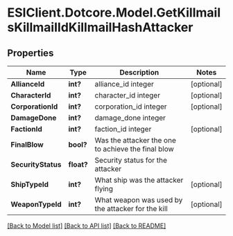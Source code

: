# ESIClient.Dotcore.Model.GetKillmailsKillmailIdKillmailHashAttacker
## Properties

Name | Type | Description | Notes
------------ | ------------- | ------------- | -------------
**AllianceId** | **int?** | alliance_id integer | [optional] 
**CharacterId** | **int?** | character_id integer | [optional] 
**CorporationId** | **int?** | corporation_id integer | [optional] 
**DamageDone** | **int?** | damage_done integer | 
**FactionId** | **int?** | faction_id integer | [optional] 
**FinalBlow** | **bool?** | Was the attacker the one to achieve the final blow  | 
**SecurityStatus** | **float?** | Security status for the attacker  | 
**ShipTypeId** | **int?** | What ship was the attacker flying  | [optional] 
**WeaponTypeId** | **int?** | What weapon was used by the attacker for the kill  | [optional] 

[[Back to Model list]](../README.md#documentation-for-models) [[Back to API list]](../README.md#documentation-for-api-endpoints) [[Back to README]](../README.md)


